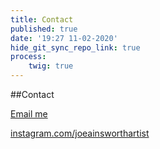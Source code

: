 ```yaml
---
title: Contact
published: true
date: '19:27 11-02-2020'
hide_git_sync_repo_link: true
process:
    twig: true
---
```


##Contact

<a href="mailto:{{'joe@joeainsworth.com'|safe_email}}">
  Email me
</a>

[instagram.com/joeainsworthartist](https://instagram.com/joeainsworthartist)

